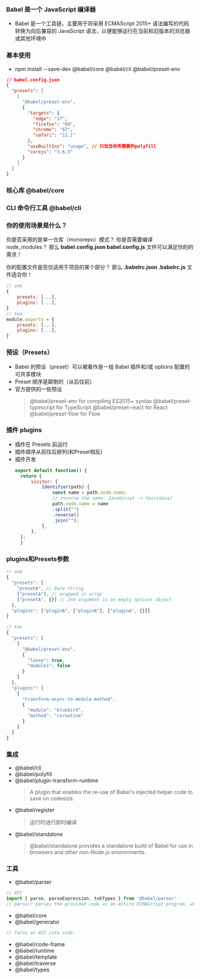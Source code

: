 ### Babel 是一个 JavaScript 编译器
- Babel 是一个工具链，主要用于将采用 ECMAScript 2015+ 语法编写的代码转换为向后兼容的 JavaScript 语法，以便能够运行在当前和旧版本的浏览器或其他环境中

### 基本使用
- npm install --save-dev @babel/core @babel/cli @babel/preset-env
```json
// babel.config.json
{
  "presets": [
    [
      "@babel/preset-env",
      {
        "targets": {
          "edge": "17",
          "firefox": "60",
          "chrome": "67",
          "safari": "11.1"
        },
        "useBuiltIns": "usage", // 只包含你所需要的polyfill
        "corejs": "3.6.5"
      }
    ]
  ]
}
```

### 核心库 @babel/core

### CLI 命令行工具 @babel/cli

### 你的使用场景是什么？
你是否采用的是单一仓库（monorepo）模式？
你是否需要编译 node_modules？
那么 **babel.config.json babel.config.js** 文件可以满足你的的需求！

你的配置文件是否仅适用于项目的某个部分？
那么 **.babelrc.json .babelrc.js** 文件适合你！
```js
// one 
{
    presets: [...],
    plugins: [...],
}
// two
module.exports = {
    presets: [...],
    plugins: [...],
}
```

### 预设（Presets）
- Babel 的预设（preset）可以被看作是一组 Babel 插件和/或 options 配置的可共享模块
- Preset 顺序是颠倒的（从后往前）
- 官方提供的一些预设
   > @babel/preset-env for compiling ES2015+ syntax
   > @babel/preset-typescript for TypeScript
   > @babel/preset-react for React
   > @babel/preset-flow for Flow

### 插件 plugins
- 插件在 Presets 前运行
- 插件顺序从前往后排列(和Preset相反)
- 插件开发
  ```js
  export default function() {
    return {
        visitor: {
            Identifier(path) {
                const name = path.node.name;
                // reverse the name: JavaScript -> tpircSavaJ
                path.node.name = name
                .split("")
                .reverse()
                .join("");
            },
        },
    };
    }
  ```

### plugins和Presets参数
```js
// one 
{
  "presets": [
    "presetA", // bare string
    ["presetA"], // wrapped in array
    ["presetA", {}] // 2nd argument is an empty options object
  ],
  "plugins": ["pluginA", ["pluginA"], ["pluginA", {}]]
}

// two
{
  "presets": [
    [
      "@babel/preset-env",
      {
        "loose": true,
        "modules": false
      }
    ]
  ],
  "plugins": [
    [
      "transform-async-to-module-method",
      {
        "module": "bluebird",
        "method": "coroutine"
      }
    ]
  ]
}
```

### 集成
- @babel/cli
- @babel/polyfill
- @babel/plugin-transform-runtime 
  > A plugin that enables the re-use of Babel's injected helper code to save on codesize.
- @babel/register
  > 运行时进行即时编译
- @babel/standalone 
  > @babel/standalone provides a standalone build of Babel for use in browsers and other non-Node.js environments.

### 工具
- @babel/parser
```js
// API
import { parse, parseExpression, tokTypes } from '@babel/parser'
// parse() parses the provided code as an entire ECMAScript program, while parseExpression() tries to parse a single Expression with performance in mind. When in doubt, use .parse().
```
- @babel/core
- @babel/generator
```js
// Turns an AST into code.
```
- @babel/code-frame
- @babel/runtime
- @babel/template
- @babel/traverse
- @babel/types